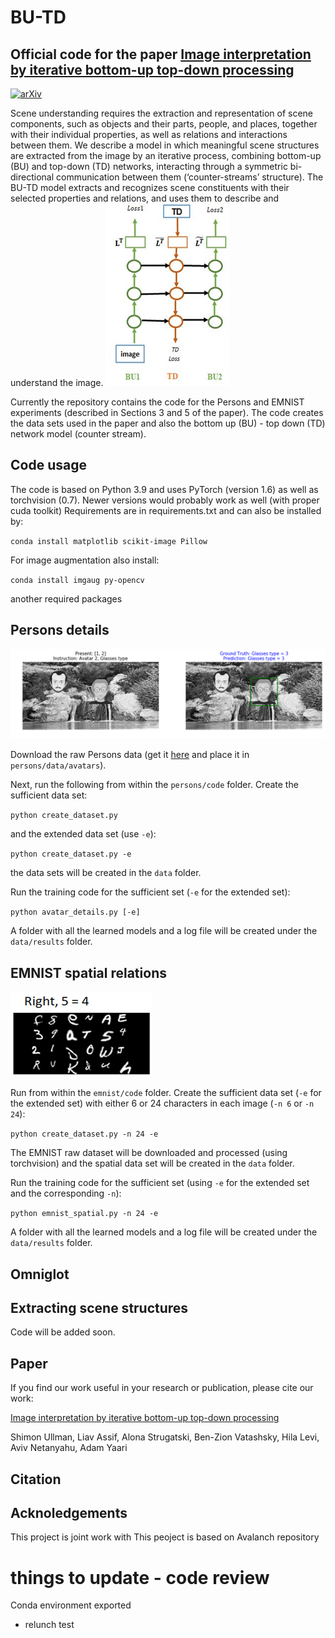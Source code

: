 # BU-TD
## Official code for the paper [Image interpretation by iterative bottom-up top-down processing](https://arxiv.org/abs/2105.05592)
[![arXiv](https://img.shields.io/badge/arXiv-2108.00946-b31b1b.svg)](https://arxiv.org/abs/2105.05592)

Scene understanding requires the extraction and representation of scene components, such as objects and their parts, people, and places, together with their individual properties, as well as relations and interactions between them. We describe a model in which meaningful scene structures are extracted from the image by an iterative process, combining bottom-up (BU) and top-down (TD) networks, interacting through a symmetric bi-directional communication between them (‘counter-streams’ structure). The BU-TD model extracts and recognizes scene constituents with their selected properties and relations, and uses them to describe and understand the image.
![Counter stream](/figures/Counter-stream.png)

Currently the repository contains the code for the Persons and EMNIST experiments (described in Sections 3 and 5 of the paper).
The code creates the data sets used in the paper and also the bottom up (BU) - top down (TD) network model (counter stream).


## Code usage
The code is based on Python 3.9 and uses PyTorch (version 1.6) as well as torchvision (0.7). Newer versions would probably work as well (with proper cuda toolkit)
Requirements are in requirements.txt and can also be installed by:

`conda install matplotlib scikit-image Pillow`

For image augmentation also install:

`conda install imgaug py-opencv`


another required packages

## Persons details
![persons](/figures/persons.png)

Download the raw Persons data (get it [here](https://www.dropbox.com/s/whea9na512vdjvh/avatars_6_raw.pkl?dl=0) and place it in `persons/data/avatars`).

Next, run the following from within the `persons/code` folder. 
Create the sufficient data set:

`python create_dataset.py`

and the extended data set (use `-e`):

`python create_dataset.py -e`

the data sets will be created in the `data` folder.

Run the training code for the sufficient set (`-e` for the extended set):

`python avatar_details.py [-e]`

A folder with all the learned models and a log file will be created under the `data/results` folder.

## EMNIST spatial relations
![emnist](/figures/emnist.png)

Run from within the `emnist/code` folder. 
Create the sufficient data set (`-e` for the extended set) with either 6 or 24 characters in each image (`-n 6` or `-n 24`):

`python create_dataset.py -n 24 -e`

The EMNIST raw dataset will be downloaded and processed (using torchvision) and the spatial data set will be created in the `data` folder.

Run the training code for the sufficient set (using `-e` for the extended set and the corresponding `-n`):

`python emnist_spatial.py -n 24 -e`

A folder with all the learned models and a log file will be created under the `data/results` folder.

## Omniglot


## Extracting scene structures
Code will be added soon.

## Paper
If you find our work useful in your research or publication, please cite our work:

[Image interpretation by iterative bottom-up top-down processing](https://arxiv.org/abs/2105.05592)

Shimon Ullman, Liav Assif, Alona Strugatski, Ben-Zion Vatashsky, Hila Levi, Aviv Netanyahu, Adam Yaari


## Citation



## Acknoledgements
This project is joint work with
This peoject is based on Avalanch repository



# things to update - code review
Conda environment exported
- relunch test 
